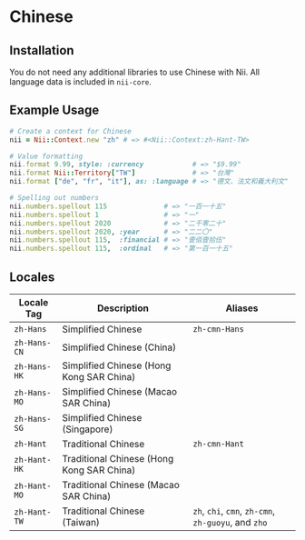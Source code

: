 <!-- This file has been generated. Source: languages/_template.md.erb -->

# Chinese

## Installation

You do not need any additional libraries to use Chinese with Nii.
All language data is included in `nii-core`.

## Example Usage

``` ruby
# Create a context for Chinese
nii = Nii::Context.new "zh" # => #<Nii::Context:zh-Hant-TW>

# Value formatting
nii.format 9.99, style: :currency            # => "$9.99"
nii.format Nii::Territory["TW"]              # => "台灣"
nii.format ["de", "fr", "it"], as: :language # => "德文、法文和義大利文"

# Spelling out numbers
nii.numbers.spellout 115              # => "一百一十五"
nii.numbers.spellout 1                # => "一"
nii.numbers.spellout 2020             # => "二千零二十"
nii.numbers.spellout 2020, :year      # => "二二〇"
nii.numbers.spellout 115,  :financial # => "壹佰壹拾伍"
nii.numbers.spellout 115,  :ordinal   # => "第一百一十五"
```


## Locales

<table>
  <thead>
    <tr>
      <th>Locale Tag</th>
      <th>Description</th>
      <th>Aliases</th>
    </tr>
  </thead>
  <tbody>
    <tr>
      <td><code>zh-Hans</code></td>
      <td>Simplified Chinese</td>
      <td><code>zh-cmn-Hans</code></td>
    </tr>
    <tr>
      <td><code>zh-Hans-CN</code></td>
      <td>Simplified Chinese (China)</td>
      <td></td>
    </tr>
    <tr>
      <td><code>zh-Hans-HK</code></td>
      <td>Simplified Chinese (Hong Kong SAR China)</td>
      <td></td>
    </tr>
    <tr>
      <td><code>zh-Hans-MO</code></td>
      <td>Simplified Chinese (Macao SAR China)</td>
      <td></td>
    </tr>
    <tr>
      <td><code>zh-Hans-SG</code></td>
      <td>Simplified Chinese (Singapore)</td>
      <td></td>
    </tr>
    <tr>
      <td><code>zh-Hant</code></td>
      <td>Traditional Chinese</td>
      <td><code>zh-cmn-Hant</code></td>
    </tr>
    <tr>
      <td><code>zh-Hant-HK</code></td>
      <td>Traditional Chinese (Hong Kong SAR China)</td>
      <td></td>
    </tr>
    <tr>
      <td><code>zh-Hant-MO</code></td>
      <td>Traditional Chinese (Macao SAR China)</td>
      <td></td>
    </tr>
    <tr>
      <td><code>zh-Hant-TW</code></td>
      <td>Traditional Chinese (Taiwan)</td>
      <td><code>zh</code>, <code>chi</code>, <code>cmn</code>, <code>zh-cmn</code>, <code>zh-guoyu</code>, and <code>zho</code></td>
    </tr>
  </tbody>
</table>

